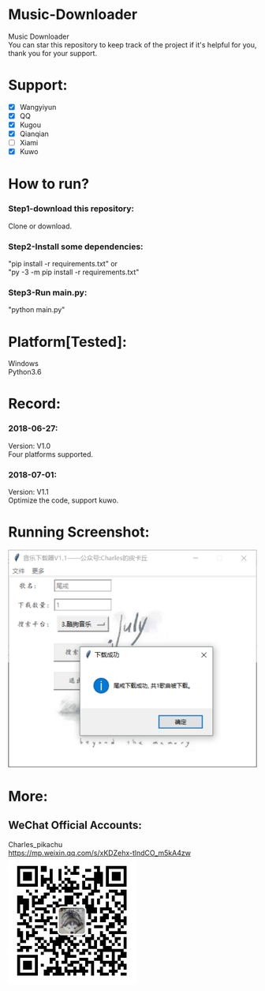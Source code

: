 # Music-Downloader
Music Downloader  
You can star this repository to keep track of the project if it's helpful for you, thank you for your support.

# Support:
- [x] Wangyiyun
- [x] QQ
- [x] Kugou
- [x] Qianqian
- [ ] Xiami
- [x] Kuwo

# How to run?
### Step1-download this repository:
Clone or download.
### Step2-Install some dependencies:
"pip install -r requirements.txt" or  
"py -3 -m pip install -r requirements.txt"  
### Step3-Run main.py:
"python main.py"

# Platform[Tested]:
Windows  
Python3.6  

# Record:
### 2018-06-27:
Version: V1.0  
Four platforms supported.  
### 2018-07-01:
Version: V1.1  
Optimize the code, support kuwo.  
# Running Screenshot:
![img](Screenshot.png)

# More:
## WeChat Official Accounts:
Charles_pikachu  
https://mp.weixin.qq.com/s/xKDZehx-tlndCO_m5kA4zw  
![img](pikachu.jpg)